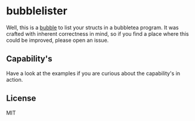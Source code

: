 # bubblelister

Well, this is a [bubble](https://github.com/charmbracelet/bubbles/) to list your structs in a bubbletea program.
It was crafted with inherent correctness in mind, so if you find a place where this could be improved, please open an issue.

## Capability's

Have a look at the examples if you are curious about the capability's in action.

## License

MIT

